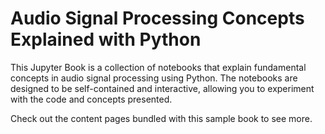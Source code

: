 # Audio Signal Processing Concepts Explained with Python

This Jupyter Book is a collection of notebooks that explain fundamental concepts in audio signal processing using Python. The notebooks are designed to be self-contained and interactive, allowing you to experiment with the code and concepts presented.

Check out the content pages bundled with this sample book to see more.

```{tableofcontents}
```